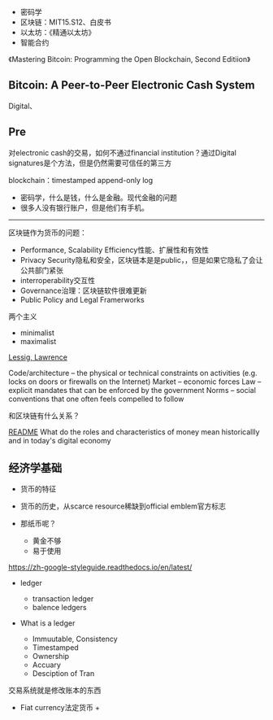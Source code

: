 


+ 密码学
+ 区块链：MIT15.S12、白皮书
+ 以太坊：《精通以太坊》
+ 智能合约


《Mastering Bitcoin: Programming the Open Blockchain, Second Editiion》


## Bitcoin: A Peer-to-Peer Electronic Cash System

Digital、

## Pre

对electronic cash的交易，如何不通过financial institution？通过Digital signatures是个方法，但是仍然需要可信任的第三方

blockchain：timestamped append-only log

+ 密码学，什么是钱，什么是金融。现代金融的问题
+ 很多人没有银行账户，但是他们有手机。

---

区块链作为货币的问题：
+ Performance, Scalability Efficiency性能、扩展性和有效性
+ Privacy Security隐私和安全，区块链本是是public，，但是如果它隐私了会让公共部门紧张
+ interroperability交互性
+ Governance治理：区块链软件很难更新 
+ Public Policy and Legal Framerworks

两个主义
+ minimalist
+ maximalist



[Lessig, Lawrence](http://pne.people.si.umich.edu/kellogg/045.html)

Code/architecture – the physical or technical constraints on activities (e.g. locks on doors or firewalls on the Internet)
Market – economic forces
Law – explicit mandates that can be enforced by the government
Norms – social conventions that one often feels compelled to follow

和区块链有什么关系？


[README](README.md)
What do the roles and characteristics of money mean historicallly and in today's digital economy



## 经济学基础

+ 货币的特征

+ 货币的历史，从scarce resource稀缺到official emblem官方标志
+ 那纸币呢？
	+ 黄金不够
	+ 易于使用




https://zh-google-styleguide.readthedocs.io/en/latest/



+ ledger
	+ transaction ledger
	+ balence ledgers



+ What is a ledger
	+ Immuutable, Consistency
	+ Timestamped
	+ Ownership
	+ Accuary
	+ Desciption of Tran



交易系统就是修改账本的东西

+ Fiat currency法定货币
	+ 